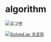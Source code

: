 # algorithm


![로고명](https://img.shields.io/badge/로고명-원하는색상코드.svg?&style=for-the-badge&logo=로고명&logoColor=로고색상)

[![Solved.ac
프로필](http://mazassumnida.wtf/api/v2/generate_badge?boj={woojin121})](https://solved.ac/{woojin121})
